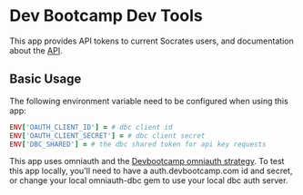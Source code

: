# Dev Bootcamp Dev Tools
This app provides API tokens to current Socrates users, and documentation about the [API](https://github.com/socrates-api/api).
## Basic Usage
The following environment variable need to be configured when using this app:
```ruby
ENV['OAUTH_CLIENT_ID'] = # dbc client id
ENV['OAUTH_CLIENT_SECRET'] = # dbc client secret
ENV['DBC_SHARED'] = # the dbc shared token for api key requests
```
This app uses omniauth and the [Devbootcamp omniauth strategy](https://github.com/socrates-api/omniauth-dbc).
To test this app locally, you'll need to have a auth.devbootcamp.com id and secret, or change your local omniauth-dbc gem to use your local dbc auth server.

